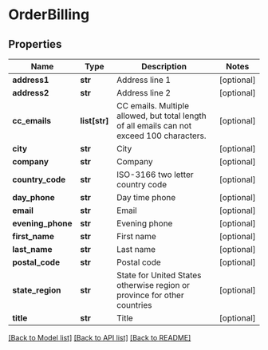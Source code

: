 # OrderBilling

## Properties
Name | Type | Description | Notes
------------ | ------------- | ------------- | -------------
**address1** | **str** | Address line 1 | [optional] 
**address2** | **str** | Address line 2 | [optional] 
**cc_emails** | **list[str]** | CC emails.  Multiple allowed, but total length of all emails can not exceed 100 characters. | [optional] 
**city** | **str** | City | [optional] 
**company** | **str** | Company | [optional] 
**country_code** | **str** | ISO-3166 two letter country code | [optional] 
**day_phone** | **str** | Day time phone | [optional] 
**email** | **str** | Email | [optional] 
**evening_phone** | **str** | Evening phone | [optional] 
**first_name** | **str** | First name | [optional] 
**last_name** | **str** | Last name | [optional] 
**postal_code** | **str** | Postal code | [optional] 
**state_region** | **str** | State for United States otherwise region or province for other countries | [optional] 
**title** | **str** | Title | [optional] 

[[Back to Model list]](../README.md#documentation-for-models) [[Back to API list]](../README.md#documentation-for-api-endpoints) [[Back to README]](../README.md)


